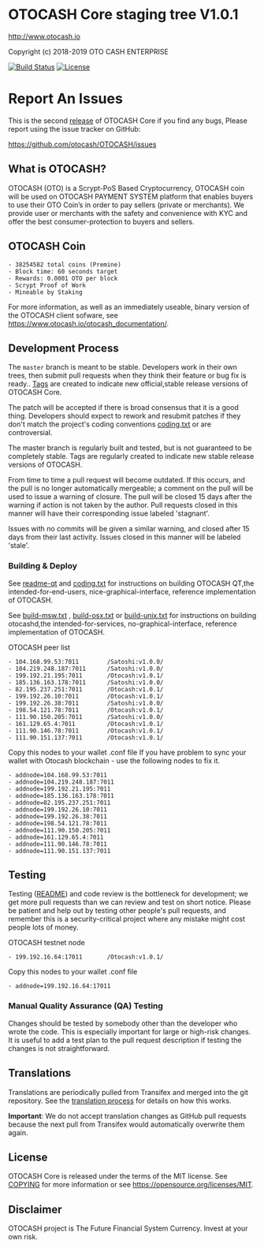 OTOCASH Core staging tree V1.0.1 
================================

http://www.otocash.io

Copyright (c) 2018-2019 OTO CASH ENTERPRISE

[![Build Status](https://travis-ci.org/otocash/OTOCASH.svg?branch=master)](https://travis-ci.org/otocash/OTOCASH)
[![License][license-badge]][license-page]

[license-page]: LICENSE
[license-badge]: http://img.shields.io/badge/License-MIT-brightgreen.svg

Report An Issues 
================

This is the second [release](https://github.com/otocash/OTOCASH/releases) of OTOCASH Core if you find any bugs, Please report using the issue tracker on GitHub:

https://github.com/otocash/OTOCASH/issues

What is OTOCASH?
----------------

OTOCASH (OTO) is a Scrypt-PoS Based Cryptocurrency, OTOCASH coin will be used on OTOCASH PAYMENT SYSTEM platform that enables buyers to use their OTO Coin’s in order to pay sellers (private or merchants). We provide user or merchants with the safety and convenience with KYC and offer the best consumer-protection to buyers and sellers.

OTOCASH Coin
----------------
```
- 38254582 total coins (Premine)
- Block time: 60 seconds target
- Rewards: 0.0001 OTO per block
- Scrypt Proof of Work
- Mineable by Staking
```
For more information, as well as an immediately useable, binary version of
the OTOCASH client sofware, see https://www.otocash.io/otocash_documentation/.


Development Process
-------------------

The `master` branch is meant to be stable. Developers work in their own trees, then submit pull requests when they think their feature or bug fix is ready.. [Tags](https://github.com/otocash/OTOCASH/tags) are created to indicate new official,stable release versions of OTOCASH Core.

The patch will be accepted if there is broad consensus that it is a good thing.  Developers should expect to rework and resubmit patches if they don't match the project's coding conventions [coding.txt](/doc/coding.txt) or are controversial.

The master branch is regularly built and tested, but is not guaranteed to be completely stable. Tags are regularly created to indicate new stable release versions of OTOCASH.

From time to time a pull request will become outdated. If this occurs, and the pull is no longer automatically mergeable; a comment on the pull will be used to issue a warning of closure. The pull will be closed 15 days after the warning if action is not taken by the author. Pull requests closed in this manner will have their corresponding issue labeled 'stagnant'.

Issues with no commits will be given a similar warning, and closed after 15 days from their last activity. Issues closed in this manner will be labeled 'stale'.


### Building & Deploy

See  [readme-qt](/doc/readme-qt.rst) and [coding.txt](/doc/coding.txt) for instructions on building OTOCASH QT,the intended-for-end-users, nice-graphical-interface, reference implementation of OTOCASH.

See [build-msw.txt](/doc/build-msw.txt) , [build-osx.txt](/doc/build-osx.txt) or [build-unix.txt](/doc/build-unix.txt) for instructions on building otocashd,the intended-for-services, no-graphical-interface, reference implementation of OTOCASH.


OTOCASH peer list

```
- 104.168.99.53:7011	    /Satoshi:v1.0.0/	
- 104.219.248.187:7011      /Satoshi:v1.0.0/	
- 199.192.21.195:7011	    /Otocash:v1.0.1/	
- 185.136.163.178:7011      /Satoshi:v1.0.0/	
- 82.195.237.251:7011	    /Otocash:v1.0.1/	
- 199.192.26.10:7011	    /Otocash:v1.0.1/	
- 199.192.26.38:7011	    /Satoshi:v1.0.0/	
- 198.54.121.78:7011	    /Otocash:v1.0.1/
- 111.90.150.205:7011       /Satoshi:v1.0.0/ 
- 161.129.65.4:7011         /Otocash:v1.0.1/ 
- 111.90.146.78:7011        /Otocash:v1.0.1/ 
- 111.90.151.137:7011       /Otocash:v1.0.1/
```

Copy this nodes to your wallet .conf file
If you have problem to sync your wallet with Otocash blockchain - use the following nodes to fix it.

```
- addnode=104.168.99.53:7011 
- addnode=104.219.248.187:7011 
- addnode=199.192.21.195:7011
- addnode=185.136.163.178:7011 
- addnode=82.195.237.251:7011
- addnode=199.192.26.10:7011
- addnode=199.192.26.38:7011 
- addnode=198.54.121.78:7011
- addnode=111.90.150.205:7011 
- addnode=161.129.65.4:7011 
- addnode=111.90.146.78:7011 
- addnode=111.90.151.137:7011 
```


Testing
-------

Testing ([README](/src/test/README)) and code review is the bottleneck for development; we get more pull
requests than we can review and test on short notice. Please be patient and help out by testing
other people's pull requests, and remember this is a security-critical project where any mistake might cost people
lots of money.

OTOCASH testnet node

```
- 199.192.16.64:17011	    /Otocash:v1.0.1/	
```
Copy this nodes to your wallet .conf file

```
- addnode=199.192.16.64:17011
```


### Manual Quality Assurance (QA) Testing

Changes should be tested by somebody other than the developer who wrote the
code. This is especially important for large or high-risk changes. It is useful
to add a test plan to the pull request description if testing the changes is
not straightforward.

Translations
------------

Translations are periodically pulled from Transifex and merged into the git repository. See the
[translation process](doc/translation_process.md) for details on how this works.

**Important**: We do not accept translation changes as GitHub pull requests because the next
pull from Transifex would automatically overwrite them again.

License
-------

OTOCASH Core is released under the terms of the MIT license. See [COPYING](COPYING) for more
information or see https://opensource.org/licenses/MIT.

Disclaimer
-------------------

OTOCASH project is The Future Financial System Currency.
Invest at your own risk.


